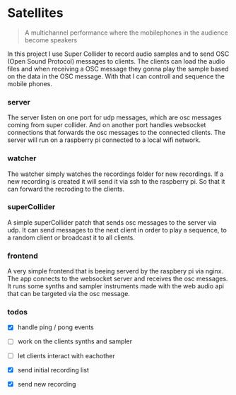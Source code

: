 # Satellites
> A multichannel performance where the mobilephones in the audience become speakers

In this project I use Super Collider to record audio samples and to send OSC (Open Sound Protocol) messages to clients. The clients can load the audio files and when receiving a OSC message they gonna play the sample based on the data in the OSC message. With that I can controll and sequence the mobile phones. 


### server

The server listen on one port for udp messages, which are osc messages coming from super collider. And on another port handles websocket connections that forwards the osc messages to the connected clients. The server will run on a raspberry pi connected to a local wifi network. 


### watcher

The watcher simply watches the recordings folder for new recordings. If a new recording is created it will send it via ssh to the raspberry pi. So that it can forward the recroding to the clients.

### superCollider

A simple superCollider patch that sends osc messages to the server via udp. It can send messages to the next client in order to play a sequence, to a random client or broadcast it to all clients.

### frontend

A very simple frontend that is beeing serverd by the raspbery pi via nginx. The app connects to the websocket server and receives the osc messages. It runs some synths and sampler instruments made with the web audio api that can be targeted via the osc message. 


### todos
- [x] handle ping / pong events
- [ ] work on the clients synths and sampler
- [ ] let clients interact with eachother
- [x] send initial recording list 
- [x] send new recording




